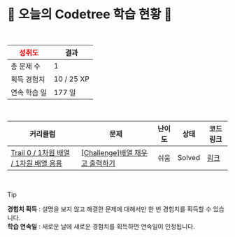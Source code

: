# 🌲 오늘의 Codetree 학습 현황 🌲

<br />

| <span style="color:red;display:block;text-align:center;"> **성취도**</span> | 결과 |
|---|---|
| 총 문제 수 | 1 |
| 획득 경험치 | 10 / 25 XP |
| 연속 학습 일 | 177 일 |

<br />

|커리큘럼|문제|난이도|상태|코드 링크|
|---|---|---|---|---|
|[Trail 0 / 1차원 배열 / 1차원 배열 응용](https://www.codetree.ai/trail-info/codetree-101/)|[[Challenge]배열 채우고 출력하기](https://www.codetree.ai/trails/complete/curated-cards/nl-pre-1d-array-iteration-1/)|쉬움|Solved|[링크](https://github.com/MonkeyPsw/CodeTree_Psw/blob/main/250928/%EB%B0%B0%EC%97%B4%20%EC%B1%84%EC%9A%B0%EA%B3%A0%20%EC%B6%9C%EB%A0%A5%ED%95%98%EA%B8%B0/filling-array-and-print.cpp)|


<br />

> [!TIP]
> **경험치 획득** : 설명을 보지 않고 해결한 문제에 대해서만 한 번 경험치를 획득할 수 있습니다.  
> **학습 연속일** : 새로운 날에 새로운 경험치를 획득하면 연속일이 인정됩니다.

